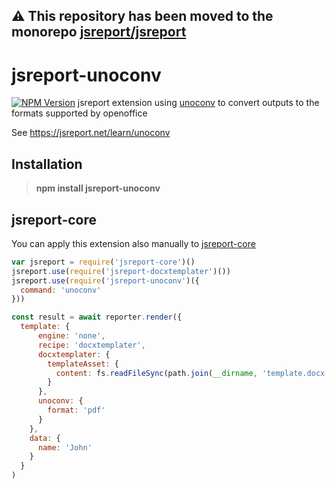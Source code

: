 **⚠️ This repository has been moved to the monorepo [jsreport/jsreport](https://github.com/jsreport/jsreport)**
--

# jsreport-unoconv
[![NPM Version](http://img.shields.io/npm/v/jsreport-unoconv.svg?style=flat-square)](https://npmjs.com/package/jsreport-unoconv)
jsreport extension using [unoconv](https://github.com/dagwieers/unoconv) to convert outputs to the formats supported by openoffice

See https://jsreport.net/learn/unoconv

## Installation

> **npm install jsreport-unoconv**


## jsreport-core
You can apply this extension also manually to [jsreport-core](https://github.com/jsreport/jsreport-core)

```js
var jsreport = require('jsreport-core')()
jsreport.use(require('jsreport-docxtemplater')())
jsreport.use(require('jsreport-unoconv')({
  command: 'unoconv'
}))

const result = await reporter.render({
  template: {
      engine: 'none',
      recipe: 'docxtemplater',
      docxtemplater: {
        templateAsset: {
          content: fs.readFileSync(path.join(__dirname, 'template.docx'))
        }
      },
      unoconv: {
        format: 'pdf'
      }
    },
    data: {
      name: 'John'
    }
  }
)
```
